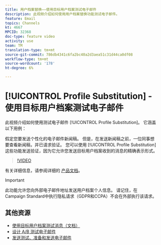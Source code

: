 ```yaml
---
title: 用户档案替换——使用目标用户档案测试电子邮件
description: 此视频介绍如何使用用户档案替换功能测试电子邮件。
feature: Email
topics: Channels
kt: 4667
MPCID: 32368
doc-type: feature video
activity: use
team: TM
translation-type: tm+mt
source-git-commit: 786db4341c6fa2bc40a2d3aea51c31d44ca0df08
workflow-type: tm+mt
source-wordcount: '178'
ht-degree: 6%

---
```



# [!UICONTROL Profile Substitution] - 使用目标用户档案测试电子邮件

此视频介绍如何使用测试电子邮件 [!UICONTROL Profile Substitution]。 它涵盖以下用例：

假定您要发送个性化的电子邮件新闻稿。 但是，在发送新闻稿之前，一位同事想要查看新闻稿，并已请求验证。 您可以使用 [!UICONTROL Profile Substitution] 这些功能发送验证，因为它允许您发送目标用户档案收到的消息的精确表示形式。

>[!VIDEO](https://video.tv.adobe.com/v/32368?quality=12)

有关详细信息，请参阅详细的 [产品文档](https://docs.adobe.com/content/help/en/campaign-standard/using/testing-and-sending/preparing-and-testing-messages/testing-messages-using-target.html)。

>[!IMPORTANT]
>
>此功能允许您向外部电子邮件地址发送用户档案个人信息。 请记住，在Campaign Standard中执行隐私请求（GDPR和CCPA）不会在外部执行该请求。

## 其他资源

* [使用目标用户档案测试消息（文档）](https://docs.adobe.com/content/help/en/campaign-standard/using/testing-and-sending/preparing-and-testing-messages/testing-messages-using-target.html)
* [设计 A/B 测试电子邮件](/help/communication-channels/email/a-b-testing.md)
* [发送测试、准备和发送电子邮件](/help/communication-channels/email/sending-test-preparing-sending-email.md)

